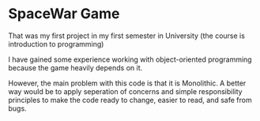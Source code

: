 # SpaceWar Game
That was my first project in my first semester in University 
(the course is introduction to programming)

I have gained some experience working with object-oriented 
programming because the game heavily depends on it.

However, the main problem with this code is that it is Monolithic.
A better way would be to apply seperation of concerns
and simple responsibility principles to make the code ready to change,
easier to read, and safe from bugs.  
